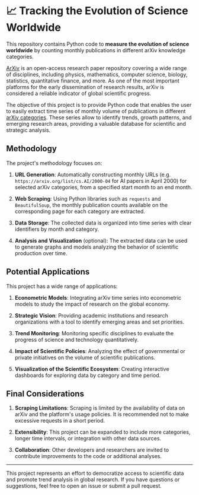 # 📈 Tracking the Evolution of Science Worldwide

This repository contains Python code to **measure the evolution of science worldwide** by counting monthly publications in different arXiv knowledge categories. 

[ArXiv](https://arxiv.org/) is an open-access research paper repository covering a wide range of disciplines, including physics, mathematics, computer science, biology, statistics, quantitative finance, and more. As one of the most important platforms for the early dissemination of research results, arXiv is considered a reliable indicator of global scientific progress.

The objective of this project is to provide Python code that enables the user to easily extract time series of monthly volume of publications in different [arXiv categories](https://arxiv.org/category_taxonomy). These series allow to identify trends, growth patterns, and emerging research areas, providing a valuable database for scientific and strategic analysis.

## Methodology

The project's methodology focuses on:

1. **URL Generation**: Automatically constructing monthly URLs (e.g. `https://arxiv.org/list/cs.AI/2000-04` for AI papers in April 2000) for selected arXiv categories, from a specified start month to an end month.
   
2. **Web Scraping**: Using Python libraries such as `requests` and `BeautifulSoup`, the monthly publication counts available on the corresponding page for each category are extracted.
   
3. **Data Storage**: The collected data is organized into time series with clear identifiers by month and category.

4. **Analysis and Visualization** (optional): The extracted data can be used to generate graphs and models analyzing the behavior of scientific production over time.

## Potential Applications

This project has a wide range of applications:

1. **Econometric Models**: Integrating arXiv time series into econometric models to study the impact of research on the global economy.

2. **Strategic Vision**: Providing academic institutions and research organizations with a tool to identify emerging areas and set priorities.

3. **Trend Monitoring**: Monitoring specific disciplines to evaluate the progress of science and technology quantitatively.

4. **Impact of Scientific Policies**: Analyzing the effect of governmental or private initiatives on the volume of scientific publications.

5. **Visualization of the Scientific Ecosystem**: Creating interactive dashboards for exploring data by category and time period.

## Final Considerations

1. **Scraping Limitations**: Scraping is limited by the availability of data on arXiv and the platform's usage policies. It is recommended not to make excessive requests in a short period.

2. **Extensibility**: This project can be expanded to include more categories, longer time intervals, or integration with other data sources.

3. **Collaboration**: Other developers and researchers are invited to contribute improvements to the code or additional analyses.

---

This project represents an effort to democratize access to scientific data and promote trend analysis in global research. If you have questions or suggestions, feel free to open an issue or submit a pull request.
